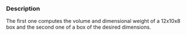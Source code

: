 ### Description
The first one computes the volume and dimensional weight of a 12x10x8 box and the second one of a box of the desired dimensions.
